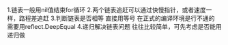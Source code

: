 1.链表一般用nil值结束for循环
2.两个链表追赶可以通过快慢指针，或者速度一样，路程差追赶
3.判断链表是否相等 直接用等号 在正式的编译环境是行不通的 需要用reflect.DeepEqual
4.递归解决链表问题 往往比较简单，可先考虑是否能用递归做
